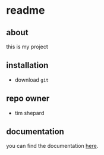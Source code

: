 # readme

## about
this is my project

## installation
+ download `git`

## repo owner
+ tim shepard 

## documentation
you can find the documentation [here](https://github.com/1803-mar12-net/tim-code).


